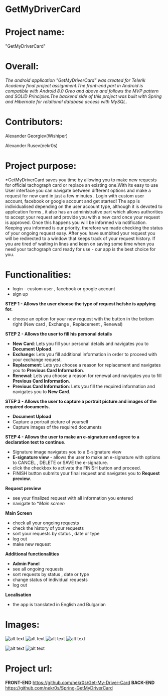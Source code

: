 # GetMyDriverCard

**<h1>Project name:</h1>** "GetMyDriverCard"

**<h1>Overall:</h1>**
 
 *The android application "GetMyDriverCard" was created for Telerik Academy final project assignment.The front-end part in Android is compatible with Android 8.0 Oreo and above and  follows the MVP pattern and SOLID Principles.The backend side of this project was built with Spring and Hibernate for relational database access with MySQL.*

**<h1>Contributors:</h1>**
Alexander Georgiev(Wishiper)

Alexander Rusev(nekr0s)

**<h1>Project purpose:</h1>**

*GetMyDriverCard saves you time by allowing you to make new requests for official tachograph card or replace an existing one.With its easy to use User interface you can navigate between different options and make a request for new card in just a few minutes . Login with custom user account, facebook or google account and get started!
The app is individualised depending on the user account type, although it is devoted to application forms , it also has an administrative part which allows authorities to accept your request and provide you with a new card once your request is approved. Once this happens you will be informed via notification. Keeping you informed is our priority, therefore we made checking the status of your ongoing request easy. After you have sumbited your request you will be redirected to a window that keeps track of your request history.
If you are tired of waiting in lines and keen on saving some time when you need your tachograph card ready for use - our app is the best choice for you.

**<h1>Functionalities:</h1>**
- login - custom user , facebook or google account
- sign up

**STEP 1 - Allows the user choose the type of request he/she is applying for.**
- choose an option for your new request with the button in the bottom right (New card , Exchange , Replacement , Renewal)

**STEP 2 - Allows the user to fill his personal details**
- **New Card**: Lets you fill your personal details and navigates you to **Document Upload**.
- **Exchange**: Lets you fill additional information in order to proceed with your exchange request.
- **Replacement**: Lets you choose a reason for replacement and navigates you to **Previous Card Information**.
- **Renewal**: Lets you choose a reason for renewal and navigates you to fill **Previous Card Information**.
- **Previous Card Information**: Lets you fill the required information and navigates you to **New Card**.

**STEP 3 - Allows the user to capture a portrait picture and images of the required documents.**
- **Document Upload** 
- Capture a portrait picture of yourself 
- Capture images of the required documents

**STEP 4 - Allows the user to make an e-signature and agree to a declaration text to continue.**
- Signature image navigates you to a E-signature view
- **E-signature view** - allows the user to make an e-signature with options to CANCEL , DELETE or SAVE the e-signature.
- click the checkbox to activate the FINISH button and proceed.
- FINISH button submits your final request and navigates you to **Request preview**.

**Request preview**
- see your finalized request with all information you entered
- navigate to **Main screen* 

**Main Screen**
- check all your ongoing requests 
- check the history of your requests
- sort your requests by status , date or type
- log out
- make new request

**Additional functionalities**
- **Admin Panel**
- see all ongoing requests
- sort requests by status , date or type
- change status of individual requests
- log out

**Localisation**
- the app is translated in English and Bulgarian

**<h1>Images: </h1>**
![alt text](https://gyazo.com/4690f5320223d6670e80dd5f2189a5ff)
![alt text](https://gyazo.com/49b4bc9bed8bb9bce28154150458631d)
![alt text](https://gyazo.com/892a10cf9fe5899b722cc3c64980b212)
![alt text](https://gyazo.com/77222a23d4fe056a21a2b4413bf807f8)

![alt text](https://im2.ezgif.com/tmp/ezgif-2-65e667362563.gif) ![alt text](https://im2.ezgif.com/tmp/ezgif-2-dfcbc0616de3.gif)
**<h1>Project url:</h1>** 
**FRONT-END** https://github.com/nekr0s/Get-My-Driver-Card 
**BACK-END** https://github.com/nekr0s/Spring-GetMyDriverCard
